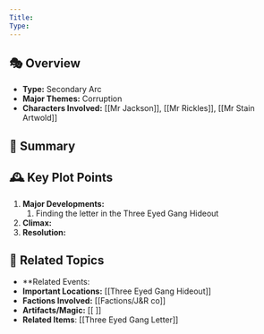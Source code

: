 ```yaml
---
Title: 
Type:
---
```


## 🎭 Overview
- **Type:** Secondary Arc
- **Major Themes:**  Corruption
- **Characters Involved:** [[Mr Jackson]], [[Mr Rickles]],  [[Mr Stain Artwold]]  

## 📖 Summary
>

## 🕰️ Key Plot Points
1. **Major Developments:** 
	1. Finding the letter in the Three Eyed Gang Hideout
2. **Climax:**  
3. **Resolution:**  

## 🔗 Related Topics
- **Related Events: 
- **Important Locations:** [[Three Eyed Gang Hideout]]
- **Factions Involved:** [[Factions/J&R co]]
- **Artifacts/Magic:** [[ ]]
- **Related Items**:  [[Three Eyed Gang Letter]]
